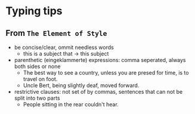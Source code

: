 # Typing tips
## From `The Element of Style`
- be concise/clear, ommit needless words
	- this is a subject that -> this subject
- parenthetic (eingeklammerte) expressions: comma seperated, always both sides or none
	- The best way to see a country, unless you are presed for time, is to travel on foot.
	- Uncle Bert, being slightly deaf, moved forward.
- restrictive clauses: not set of by commas, sentences that can not be split into two parts
	- People sitting in the rear couldn't hear.


